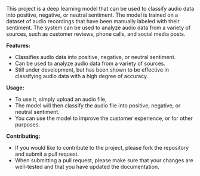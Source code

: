 

This project is a deep learning model that can be used to classify audio data into positive, negative, or neutral sentiment. The model is trained on a dataset of audio recordings that have been manually labeled with their sentiment. The system can be used to analyze audio data from a variety of sources, such as customer reviews, phone calls, and social media posts.


**Features:**

* Classifies audio data into positive, negative, or neutral sentiment.
* Can be used to analyze audio data from a variety of sources.
* Still under development, but has been shown to be effective in classifying audio data with a high degree of accuracy.

**Usage:**

* To use it, simply upload an audio file,
* The model will then classify the audio file into positive, negative, or neutral sentiment.
* You can use the model to improve the customer experience, or for other purposes.

**Contributing:**

* If you would like to contribute to the project, please fork the repository and submit a pull request.
* When submitting a pull request, please make sure that your changes are well-tested and that you have updated the documentation.
